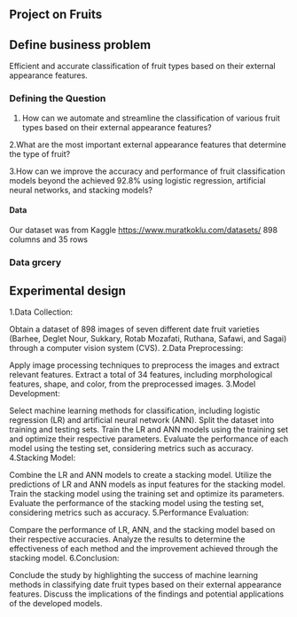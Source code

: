 ## Project on Fruits
 ## Define business problem
 Efficient and accurate classification of fruit types based on their external appearance features.
 ### Defining the Question
 1. How can we automate and streamline the classification of various fruit types based on their external appearance features?

 2.What are the most important external appearance features that determine the type of fruit?

 3.How can we improve the accuracy and performance of fruit classification models beyond the achieved 92.8% using logistic regression, artificial neural networks, and stacking models?


 #### Data
 Our dataset was from Kaggle  https://www.muratkoklu.com/datasets/ 898 columns and 35 rows
 ### Data grcery



 ## Experimental design

 1.Data Collection:

Obtain a dataset of 898 images of seven different date fruit varieties (Barhee, Deglet Nour, Sukkary, Rotab Mozafati, Ruthana, Safawi, and Sagai) through a computer vision system (CVS).
2.Data Preprocessing:

Apply image processing techniques to preprocess the images and extract relevant features.
Extract a total of 34 features, including morphological features, shape, and color, from the preprocessed images.
3.Model Development:

Select machine learning methods for classification, including logistic regression (LR) and artificial neural network (ANN).
Split the dataset into training and testing sets.
Train the LR and ANN models using the training set and optimize their respective parameters.
Evaluate the performance of each model using the testing set, considering metrics such as accuracy.
4.Stacking Model:

Combine the LR and ANN models to create a stacking model.
Utilize the predictions of LR and ANN models as input features for the stacking model.
Train the stacking model using the training set and optimize its parameters.
Evaluate the performance of the stacking model using the testing set, considering metrics such as accuracy.
5.Performance Evaluation:

Compare the performance of LR, ANN, and the stacking model based on their respective accuracies.
Analyze the results to determine the effectiveness of each method and the improvement achieved through the stacking model.
6.Conclusion:

Conclude the study by highlighting the success of machine learning methods in classifying date fruit types based on their external appearance features.
Discuss the implications of the findings and potential applications of the developed models.



